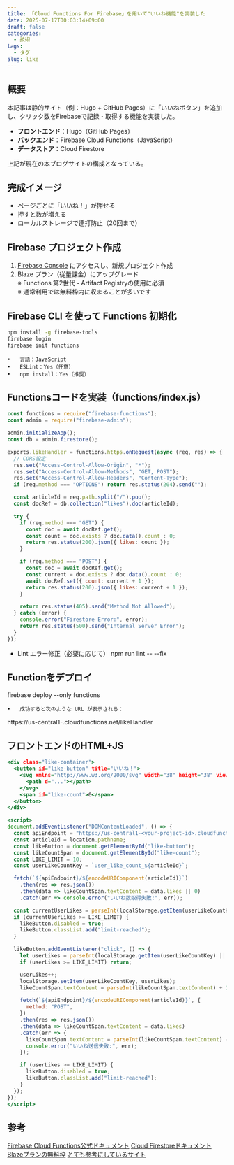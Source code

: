 ```yaml
---
title: 「Cloud Functions For Firebase」を用いて"いいね機能"を実装した
date: 2025-07-17T00:03:14+09:00
draft: false
categories:
  - 技術
tags:
  - タグ
slug: like
---
```


## 概要
本記事は静的サイト（例：Hugo + GitHub Pages）に「いいねボタン」を追加し、クリック数をFirebaseで記録・取得する機能を実装した。

- **フロントエンド**：Hugo（GitHub Pages）
- **バックエンド**：Firebase Cloud Functions（JavaScript）
- **データストア**：Cloud Firestore

上記が現在の本ブログサイトの構成となっている。

## 完成イメージ

- ページごとに「いいね！」が押せる
- 押すと数が増える
- ローカルストレージで連打防止（20回まで）

## Firebase プロジェクト作成

1. [Firebase Console](https://console.firebase.google.com/) にアクセスし、新規プロジェクト作成
2. Blaze プラン（従量課金）にアップグレード  
   ※ Functions 第2世代・Artifact Registryの使用に必須  
   ※ 通常利用では無料枠内に収まることが多いです

## Firebase CLI を使って Functions 初期化
```bash
npm install -g firebase-tools
firebase login
firebase init functions
```

	•	言語：JavaScript
	•	ESLint：Yes（任意）
	•	npm install：Yes（推奨）

## Functionsコードを実装（functions/index.js）

```functions/index.js
const functions = require("firebase-functions");
const admin = require("firebase-admin");

admin.initializeApp();
const db = admin.firestore();

exports.likeHandler = functions.https.onRequest(async (req, res) => {
  // CORS設定
  res.set("Access-Control-Allow-Origin", "*");
  res.set("Access-Control-Allow-Methods", "GET, POST");
  res.set("Access-Control-Allow-Headers", "Content-Type");
  if (req.method === "OPTIONS") return res.status(204).send("");

  const articleId = req.path.split("/").pop();
  const docRef = db.collection("likes").doc(articleId);

  try {
    if (req.method === "GET") {
      const doc = await docRef.get();
      const count = doc.exists ? doc.data().count : 0;
      return res.status(200).json({ likes: count });
    }

    if (req.method === "POST") {
      const doc = await docRef.get();
      const current = doc.exists ? doc.data().count : 0;
      await docRef.set({ count: current + 1 });
      return res.status(200).json({ likes: current + 1 });
    }

    return res.status(405).send("Method Not Allowed");
  } catch (error) {
    console.error("Firestore Error:", error);
    return res.status(500).send("Internal Server Error");
  }
});
```

- Lint エラー修正（必要に応じて）
npm run lint -- --fix

## Functionをデプロイ
firebase deploy --only functions

	•	成功すると次のような URL が表示される：
https://us-central1-<your-project-id>.cloudfunctions.net/likeHandler


## フロントエンドのHTML+JS

```layouts/partials/like.html
<div class="like-container">
  <button id="like-button" title="いいね！">
    <svg xmlns="http://www.w3.org/2000/svg" width="38" height="38" viewBox="0 0 24 24" fill="#ea5550">
      <path d="..."></path>
    </svg>
    <span id="like-count">0</span>
  </button>
</div>

<script>
document.addEventListener("DOMContentLoaded", () => {
  const apiEndpoint = "https://us-central1-<your-project-id>.cloudfunctions.net/likeHandler";
  const articleId = location.pathname;
  const likeButton = document.getElementById("like-button");
  const likeCountSpan = document.getElementById("like-count");
  const LIKE_LIMIT = 10;
  const userLikeCountKey = `user_like_count_${articleId}`;

  fetch(`${apiEndpoint}/${encodeURIComponent(articleId)}`)
    .then(res => res.json())
    .then(data => likeCountSpan.textContent = data.likes || 0)
    .catch(err => console.error("いいね数取得失敗:", err));

  const currentUserLikes = parseInt(localStorage.getItem(userLikeCountKey) || "0");
  if (currentUserLikes >= LIKE_LIMIT) {
    likeButton.disabled = true;
    likeButton.classList.add("limit-reached");
  }

  likeButton.addEventListener("click", () => {
    let userLikes = parseInt(localStorage.getItem(userLikeCountKey) || "0");
    if (userLikes >= LIKE_LIMIT) return;

    userLikes++;
    localStorage.setItem(userLikeCountKey, userLikes);
    likeCountSpan.textContent = parseInt(likeCountSpan.textContent) + 1;

    fetch(`${apiEndpoint}/${encodeURIComponent(articleId)}`, {
      method: "POST",
    })
    .then(res => res.json())
    .then(data => likeCountSpan.textContent = data.likes)
    .catch(err => {
      likeCountSpan.textContent = parseInt(likeCountSpan.textContent) - 1;
      console.error("いいね送信失敗:", err);
    });

    if (userLikes >= LIKE_LIMIT) {
      likeButton.disabled = true;
      likeButton.classList.add("limit-reached");
    }
  });
});
</script>
```

## 参考
[Firebase Cloud Functions公式ドキュメント](https://firebase.google.com/docs/functions?hl=ja)
[Cloud Firestoreドキュメント](https://firebase.google.com/docs/firestore?hl=ja)
[Blazeプランの無料枠](https://firebase.google.com/pricing)
[とても参考にしているサイト](https://blog.bokukoha.dev/)